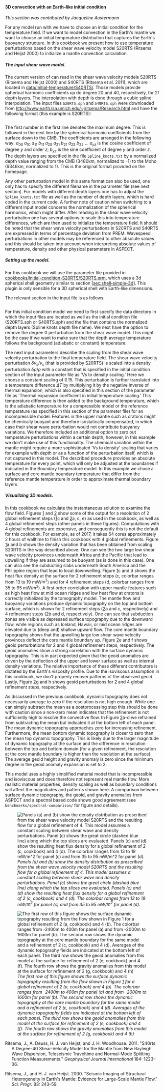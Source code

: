 #### 3D convection with an Earth-like initial condition

*This section was contributed by Jacqueline Austermann*

For any model run with we have to choose an initial condition for the
temperature field. If we want to model convection in the Earth's mantle
we want to choose an initial temperature distribution that captures the
Earth's buoyancy structure. In this cookbook we present how to use
temperature perturbations based on the shear wave velocity model S20RTS
(Ritsema and Heijst 2000) to initialize a mantle convection calculation.

##### The input shear wave model.

The current version of can read in the shear wave velocity models S20RTS
(Ritsema and Heijst 2000) and S40RTS (Ritsema et al. 2011), which are located
in [data/initial-temperature/S40RTS/]. Those models provide spherical
harmonic coefficients up do degree 20 and 40, respectively, for 21 depth
layers. The interpolation with depth is done through a cubic spline
interpolation. The input files `S20RTS.sph` and `S40RTS.sph` were downloaded
from <http://www.earth.lsa.umich.edu/~jritsema/Research.html> and have the
following format (this example is S20RTS):

``` prmfile
```

The first number in the first line denotes the maximum degree. This is
followed in the next line by the spherical harmonic coefficients from the
surface down to the CMB. The coefficients are arranged in the following way:
$a_{00}$
$a_{10}$ $a_{11}$ $b_{11}$
$a_{20}$ $a_{21}$ $b_{21}$ $a_{22}$ $b_{22}$
...
$a_{yz}$ is the cosine coefficient of degree $y$ and order $z$; $b_{yz}$ is
the sine coefficient of degree $y$ and order $z$. The depth layers are
specified in the file `Spline_knots.txt` by a normalized depth value ranging
from the CMB (3480km, normalized to -1) to the Moho (6346km, normalized to 1).
This is the original format provided on the homepage.

Any other perturbation model in this same format can also be used, one only
has to specify the different filename in the parameter file (see next
section). For models with different depth layers one has to adjust the
`Spline_knots.txt` file as well as the number of depth layers, which is hard
coded in the current code. A further note of caution when switching to a
different input model concerns the normalization of the spherical harmonics,
which might differ. After reading in the shear wave velocity perturbation one
has several options to scale this into temperature differences, which are then
used to initialize the temperature field. It should be noted that the shear
wave velocity perturbations in S20RTS and S40RTS are expressed in terms of
percentage deviation from PREM. Wavespeed perturbations in other models may be
referenced to other absolute values and this should be taken into account when
interpreting absolute values of temperature, density and other physical
parameters in ASPECT.

##### Setting up the model.

For this cookbook we will use the parameter file provided in
[cookbooks/initial-condition-S20RTS/S20RTS.prm], which uses a 3d spherical
shell geometry similar to section [\[sec:shell-simple-3d\]][1]. This plugin is
only sensible for a 3D spherical shell with Earth-like dimensions.

The relevant section in the input file is as follows:

``` prmfile
```

For this initial condition model we need to first specify the data directory
in which the input files are located as well as the initial condition file
(S20RTS.sph or S40RTS.sph) and the file that contains the normalized depth
layers (Spline knots depth file name). We next have the option to remove the
degree 0 perturbation from the shear wave model. This might be the case if we
want to make sure that the depth average temperature follows the background
(adiabatic or constant) temperature.

The next input parameters describe the scaling from the shear wave velocity
perturbation to the final temperature field. The shear wave velocity
perturbation $\delta v_s / v_s$ (that is provided by S20RTS) is scaled into a
density perturbation $\delta \rho / \rho$ with a constant that is specified in
the initial condition section of the input parameter file as 'Vs to
density scaling.' Here we choose a constant scaling of 0.15. This
perturbation is further translated into a temperature difference $\Delta T$ by
multiplying it by the negative inverse of thermal expansion, which is also
specified in this section of the parameter file as 'Thermal expansion
coefficient in initial temperature scaling.' This temperature difference
is then added to the background temperature, which is the adiabatic
temperature for a compressible model or the reference temperature (as
specified in this section of the parameter file) for an incompressible model.
Features in the upper mantle such as cratons might be chemically buoyant and
therefore isostatically compensated, in which case their shear wave
perturbation would not contribute buoyancy variations. We therefore included
an additional option to zero out temperature perturbations within a certain
depth, however, in this example we don't make use of this functionality.
The chemical variation within the mantle might require a more sophisticated
'Vs to density' scaling that varies for example with depth or as a
function of the perturbation itself, which is not captured in this model. The
described procedure provides an absolute temperature for every point, which
will only be adjusted at the boundaries if indicated in the Boundary
temperature model. In this example we chose a surface and core mantle boundary
temperature that differ from the reference mantle temperature in order to
approximate thermal boundary layers.

##### Visualizing 3D models.

In this cookbook we calculate the instantaneous solution to examine the flow
field. Figures [1] and [2] show some of the output for a resolution
of 2 global refinement steps ([1]c and [2]a, c, e) as used in the
cookbook, as well as 4 global refinement steps (other panels in these
figures). Computations with 4 global refinements are expensive, and
consequently this is not the default for this cookbook. For example, as of
2017, it takes 64 cores approximately 2 hours of walltime to finish this
cookbook with 4 global refinements. Figure [1]a and b shows the density
variation that has been obtained from scaling S20RTS in the way described
above. One can see the two large low shear wave velocity provinces underneath
Africa and the Pacific that lead to upwelling if they are assumed to be
buoyant (as is done in this case). One can also see the subducting slabs
underneath South America and the Philippine region that lead to local
downwelling. Figure [1]c and d shows the heat flux density at the
surface for 2 refinement steps (c, colorbar ranges from 13 to 19 mW/$m^2$) and
for 4 refinement steps (d, colorbar ranges from 35 to 95 mW/$m^2$). A first
order correlation with upper mantle features such as high heat flow at mid
ocean ridges and low heat flow at cratons is correctly initialized by the
tomography model. The mantle flow and buoyancy variations produce dynamic
topography on the top and bottom surface, which is shown for 2 refinement
steps ([2]a and c, respectively) and 4 refinement steps ([2]b and d,
respectively). One can see that subduction zones are visible as depressed
surface topography due to the downward flow, while regions such as Iceland,
Hawaii, or mid ocean ridges are elevated due to (deep and) shallow upward
flow. The core mantle boundary topography shows that the upwelling large low
shear wave velocity provinces deflect the core mantle boundary up.
Figure [2]e and f shows geoid perturbations for 2 and 4 global
refinement steps, respectively. The geoid anomalies show a strong correlation
with the surface dynamic topography. This is in part expected given that the
geoid anomalies are driven by the deflection of the upper and lower surface as
well as internal density variations. The relative importance of these
different contributors is dictated by the Earth's viscosity profile. Due
to the isoviscous assumption in this cookbook, we don't properly recover
patterns of the observed geoid. Lastly, Figure [2]g and h shows geoid
perturbations for 2 and 4 global refinement steps, respectively.

As discussed in the previous cookbook, dynamic topography does not necessarily
average to zero if the resolution is not high enough. While one can simply
subtract the mean as a postprocessing step this should be done with caution
since a non-zero mean indicates that the refinement is not sufficiently high
to resolve the convective flow. In Figure [2]a-d we refrained from
subtracting the mean but indicated it at the bottom left of each panel. The
mean dynamic topography approaches zero for increasing refinement.
Furthermore, the mean bottom dynamic topography is closer to zero than the
mean top dynamic topography. This is likely due to the larger magnitude of
dynamic topography at the surface and the difference in resolution between the
top and bottom domain (for a given refinement, the resolution at the core
mantle boundary is higher than the resolution at the surface). The average
geoid height and gravity anomaly is zero since the minimum degree in the geoid
anomaly expansion is set to 2.

This model uses a highly simplified material model that is incompressible and
isoviscous and does therefore not represent real mantle flow. More realistic
material properties, density scaling as well as boundary conditions will
affect the magnitudes and patterns shown here. A comparison between surface
dynamic topography, the geoid, and gravity anomalies from ASPECT and a
spectral based code shows good agreement (see
`benchmarks/spectral-comparison/` for figure and details).

<figure>
<img src="cookbooks/initial-condition-S20RTS/doc/Fig_cookbook_V4-01.png" id="fig:ic-1" alt="Panels (a) and (b) show the density distribution as prescribed from the shear wave velocity model S20RTS and the resulting flow for a global refinement of 4. This model assumes a constant scaling between shear wave and density perturbations. Panel (c) shows the great circle (dashed blue line) along which the top slices are evaluated. Panels (c) and (d) show the resulting heat flux density for a global refinement of 2 (c, cookbook) and 4 (d). The colorbar ranges from 13 to 19 mW/m^2 for panel (c) and from 35 to 95 mW/m^2 for panel (d)." /><figcaption aria-hidden="true"><em>Panels (a) and (b) show the density distribution as prescribed from the shear wave velocity model S20RTS and the resulting flow for a global refinement of 4. This model assumes a constant scaling between shear wave and density perturbations. Panel (c) shows the great circle (dashed blue line) along which the top slices are evaluated. Panels (c) and (d) show the resulting heat flux density for a global refinement of 2 (c, cookbook) and 4 (d). The colorbar ranges from 13 to 19 mW/<span class="math inline"><em>m</em><sup>2</sup></span> for panel (c) and from 35 to 95 mW/<span class="math inline"><em>m</em><sup>2</sup></span> for panel (d).</em></figcaption>
</figure>

<figure>
<img src="cookbooks/initial-condition-S20RTS/doc/Fig_cookbook_V4-02.png" id="fig:ic-2" alt="The first row of this figure shows the surface dynamic topography resulting from the flow shown in Figure&#xA0;1 for a global refinement of 2 (a, cookbook) and 4 (b). The colorbar ranges from -2400m to 400m for panel (a) and from -2000m to 1600m for panel (b). The second row shows the dynamic topography at the core mantle boundary for the same model and a refinement of 2 (c, cookbook) and 4 (d). Averages of the dynamic topography fields are indicated at the bottom left of each panel. The third row shows the geoid anomalies from this model at the surface for refinement of 2 (e, cookbook) and 4 (f). The fourth row shows the gravity anomalies from this model at the surface for refinement of 2 (g, cookbook) and 4 (h)" /><figcaption aria-hidden="true"><em>The first row of this figure shows the surface dynamic topography resulting from the flow shown in Figure&#xA0;<a href="#fig:ic-1" data-reference-type="ref" data-reference="fig:ic-1">1</a> for a global refinement of 2 (a, cookbook) and 4 (b). The colorbar ranges from -2400m to 400m for panel (a) and from -2000m to 1600m for panel (b). The second row shows the dynamic topography at the core mantle boundary for the same model and a refinement of 2 (c, cookbook) and 4 (d). Averages of the dynamic topography fields are indicated at the bottom left of each panel. The third row shows the geoid anomalies from this model at the surface for refinement of 2 (e, cookbook) and 4 (f). The fourth row shows the gravity anomalies from this model at the surface for refinement of 2 (g, cookbook) and 4 (h)</em></figcaption>
</figure>

<div id="refs" class="references csl-bib-body hanging-indent">

<div id="ref-S40RTS" class="csl-entry">

Ritsema, J., A. Deuss, H. J. van Heijst, and J. H. Woodhouse. 2011.
"S40rts: A Degree-40 Shear-Velocity Model for the Mantle from New
Rayleigh Wave Dispersion, Teleseismic Traveltime and Normal-Mode Splitting
Function Measurements." *Geophysical Journal International* 184:
1223&ndash;36.

</div>

<div id="ref-S20RTS" class="csl-entry">

Ritsema, J., and H. J. van Heijst. 2000. "Seismic Imaging of Structural
Heterogeneity in Earth's Mantle: Evidence for Large-Scale Mantle
Flow." *Sci. Progr.* 83: 243&ndash;59.

</div>

</div>

  [data/initial-temperature/S40RTS/]: data/initial-temperature/S40RTS/
  [cookbooks/initial-condition-S20RTS/S20RTS.prm]: cookbooks/initial-condition-S20RTS/S20RTS.prm
  [1]: #sec:shell-simple-3d
  [1]: #fig:ic-1
  [2]: #fig:ic-2
